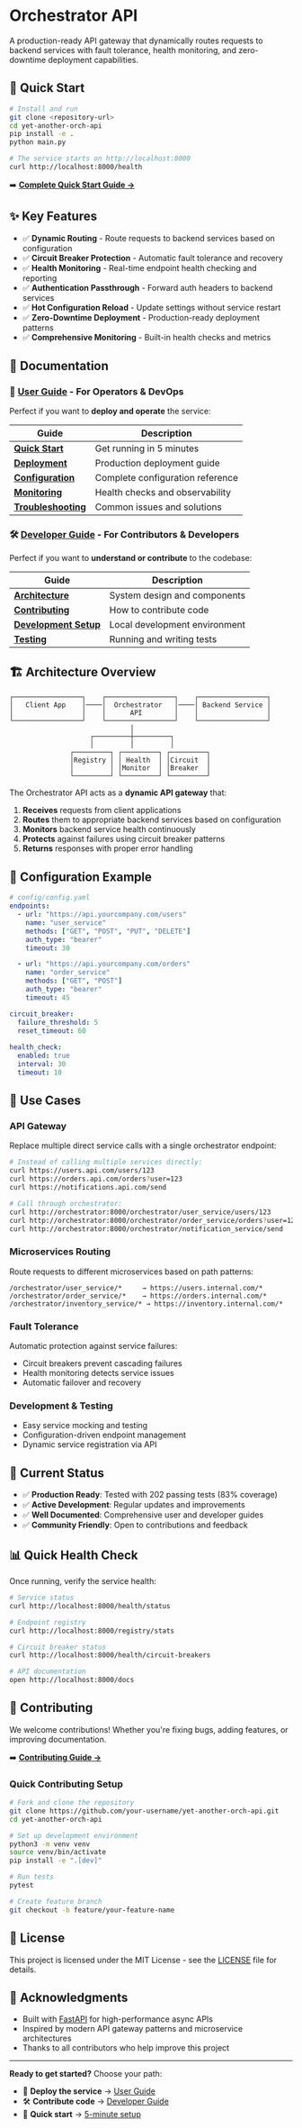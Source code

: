 # Orchestrator API

A production-ready API gateway that dynamically routes requests to backend services with fault tolerance, health monitoring, and zero-downtime deployment capabilities.

## 🚀 Quick Start

```bash
# Install and run
git clone <repository-url>
cd yet-another-orch-api
pip install -e .
python main.py

# The service starts on http://localhost:8000
curl http://localhost:8000/health
```

➡️ **[Complete Quick Start Guide →](docs/user-guide/quick-start.md)**

## ✨ Key Features

- ✅ **Dynamic Routing** - Route requests to backend services based on configuration
- ✅ **Circuit Breaker Protection** - Automatic fault tolerance and recovery
- ✅ **Health Monitoring** - Real-time endpoint health checking and reporting
- ✅ **Authentication Passthrough** - Forward auth headers to backend services
- ✅ **Hot Configuration Reload** - Update settings without service restart
- ✅ **Zero-Downtime Deployment** - Production-ready deployment patterns
- ✅ **Comprehensive Monitoring** - Built-in health checks and metrics

## 📖 Documentation

### 🎯 [User Guide](docs/user-guide/) - **For Operators & DevOps**

Perfect if you want to **deploy and operate** the service:

| Guide | Description |
|-------|-------------|
| **[Quick Start](docs/user-guide/quick-start.md)** | Get running in 5 minutes |
| **[Deployment](docs/user-guide/deployment.md)** | Production deployment guide |
| **[Configuration](docs/user-guide/configuration.md)** | Complete configuration reference |
| **[Monitoring](docs/user-guide/monitoring.md)** | Health checks and observability |
| **[Troubleshooting](docs/user-guide/troubleshooting.md)** | Common issues and solutions |

### 🛠️ [Developer Guide](docs/developer-guide/) - **For Contributors & Developers**

Perfect if you want to **understand or contribute** to the codebase:

| Guide | Description |
|-------|-------------|
| **[Architecture](docs/developer-guide/architecture.md)** | System design and components |
| **[Contributing](docs/developer-guide/contributing.md)** | How to contribute code |
| **[Development Setup](docs/developer-guide/development-setup.md)** | Local development environment |
| **[Testing](docs/developer-guide/testing.md)** | Running and writing tests |

## 🏗️ Architecture Overview

```
┌─────────────────┐    ┌─────────────────┐    ┌─────────────────┐
│   Client App    │────│  Orchestrator   │────│ Backend Service │
│                 │    │      API        │    │                 │
└─────────────────┘    └─────────────────┘    └─────────────────┘
                              │
                    ┌─────────┼─────────┐
                    │         │         │
               ┌─────────┐ ┌─────────┐ ┌─────────┐
               │Registry │ │ Health  │ │Circuit  │
               │         │ │Monitor  │ │Breaker  │
               └─────────┘ └─────────┘ └─────────┘
```

The Orchestrator API acts as a **dynamic API gateway** that:

1. **Receives** requests from client applications
2. **Routes** them to appropriate backend services based on configuration
3. **Monitors** backend service health continuously
4. **Protects** against failures using circuit breaker patterns
5. **Returns** responses with proper error handling

## 🔧 Configuration Example

```yaml
# config/config.yaml
endpoints:
  - url: "https://api.yourcompany.com/users"
    name: "user_service"
    methods: ["GET", "POST", "PUT", "DELETE"]
    auth_type: "bearer"
    timeout: 30

  - url: "https://api.yourcompany.com/orders"
    name: "order_service" 
    methods: ["GET", "POST"]
    auth_type: "bearer"
    timeout: 45

circuit_breaker:
  failure_threshold: 5
  reset_timeout: 60
  
health_check:
  enabled: true
  interval: 30
  timeout: 10
```

## 🌟 Use Cases

### API Gateway
Replace multiple direct service calls with a single orchestrator endpoint:
```bash
# Instead of calling multiple services directly:
curl https://users.api.com/users/123
curl https://orders.api.com/orders?user=123
curl https://notifications.api.com/send

# Call through orchestrator:
curl http://orchestrator:8000/orchestrator/user_service/users/123
curl http://orchestrator:8000/orchestrator/order_service/orders?user=123
curl http://orchestrator:8000/orchestrator/notification_service/send
```

### Microservices Routing
Route requests to different microservices based on path patterns:
```
/orchestrator/user_service/*     → https://users.internal.com/*
/orchestrator/order_service/*    → https://orders.internal.com/*
/orchestrator/inventory_service/* → https://inventory.internal.com/*
```

### Fault Tolerance
Automatic protection against service failures:
- Circuit breakers prevent cascading failures
- Health monitoring detects service issues
- Automatic failover and recovery

### Development & Testing
- Easy service mocking and testing
- Configuration-driven endpoint management
- Dynamic service registration via API

## 🚦 Current Status

- ✅ **Production Ready**: Tested with 202 passing tests (83% coverage)
- ✅ **Active Development**: Regular updates and improvements
- ✅ **Well Documented**: Comprehensive user and developer guides
- ✅ **Community Friendly**: Open to contributions and feedback

## 📊 Quick Health Check

Once running, verify the service health:

```bash
# Service status
curl http://localhost:8000/health/status

# Endpoint registry
curl http://localhost:8000/registry/stats

# Circuit breaker status
curl http://localhost:8000/health/circuit-breakers

# API documentation
open http://localhost:8000/docs
```

## 🤝 Contributing

We welcome contributions! Whether you're fixing bugs, adding features, or improving documentation.

➡️ **[Contributing Guide →](docs/developer-guide/contributing.md)**

### Quick Contributing Setup

```bash
# Fork and clone the repository
git clone https://github.com/your-username/yet-another-orch-api.git
cd yet-another-orch-api

# Set up development environment
python3 -m venv venv
source venv/bin/activate
pip install -e ".[dev]"

# Run tests
pytest

# Create feature branch
git checkout -b feature/your-feature-name
```

## 📄 License

This project is licensed under the MIT License - see the [LICENSE](LICENSE) file for details.

## 🙏 Acknowledgments

- Built with [FastAPI](https://fastapi.tiangolo.com/) for high-performance async APIs
- Inspired by modern API gateway patterns and microservice architectures
- Thanks to all contributors who help improve this project

---

**Ready to get started?** Choose your path:
- 🎯 **Deploy the service** → [User Guide](docs/user-guide/)
- 🛠️ **Contribute code** → [Developer Guide](docs/developer-guide/)
- 🚀 **Quick start** → [5-minute setup](docs/user-guide/quick-start.md)